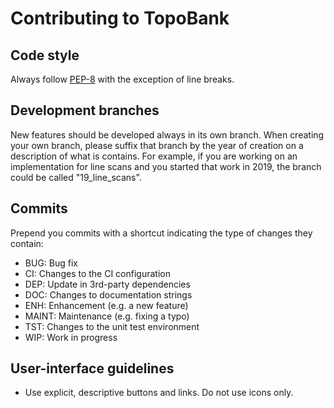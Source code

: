 Contributing to TopoBank
========================

Code style
----------
Always follow [PEP-8](https://www.python.org/dev/peps/pep-0008/) with the exception of line
breaks.

Development branches
--------------------
New features should be developed always in its own branch. When creating your own branch,
please suffix that branch by the year of creation on a description of what is contains.
For example, if you are working on an implementation for line scans and you started that
work in 2019, the branch could be called "19_line_scans".

Commits
-------
Prepend you commits with a shortcut indicating the type of changes they contain:
* BUG: Bug fix
* CI: Changes to the CI configuration
* DEP: Update in 3rd-party dependencies
* DOC: Changes to documentation strings
* ENH: Enhancement (e.g. a new feature)
* MAINT: Maintenance (e.g. fixing a typo)
* TST: Changes to the unit test environment
* WIP: Work in progress

User-interface guidelines
-------------------------
* Use explicit, descriptive buttons and links. Do not use icons only.
